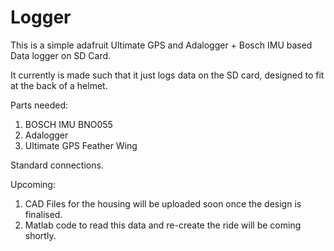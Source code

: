 # Logger


This is a simple adafruit Ultimate GPS and Adalogger + Bosch IMU based Data logger on SD Card. 

It currently is made such that it just logs data on the SD card, designed to fit at the back of a helmet.

Parts needed:

1. BOSCH IMU BNO055
2. Adalogger
3. Ultimate GPS Feather Wing

Standard connections. 

Upcoming:
1. CAD Files for the housing will be uploaded soon once the design is finalised. 
2. Matlab code to read this data and re-create the ride will be coming shortly.




